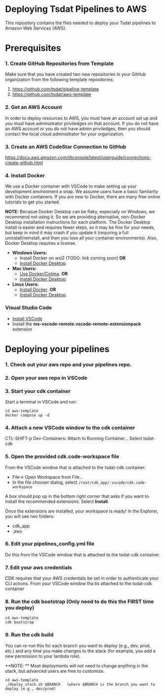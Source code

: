 # Deploying Tsdat Pipelines to AWS
This repository contains the files needed to deploy your Tsdat pipelines to Amazon
Web Services (AWS).  


# Prerequisites

### **1. Create GitHub Repositories from Template**
Make sure that you have created two new repositories in your GitHub organization from the
following template repositories:
1. https://github.com/tsdat/pipeline-template
2. https://github.com/tsdat/aws-template

### **2. Get an AWS Account**
In order to deploy resources to AWS, you must have an account set up and you must have
administrator priviledges on that account.  If you do not have an AWS account or you
do not have admin priviledges, then you should contact the local cloud administrator
for your organization.

### **3. Create an AWS CodeStar Connection to GitHub**
https://docs.aws.amazon.com/dtconsole/latest/userguide/connections-create-github.html

### **4. Install Docker**
We use a Docker container with VSCode to make setting up your development environment
a snap.  We assume users have a basic familarity with Docker containers. If you are 
new to Docker, there are many free online tutorials to get you started.

**NOTE:** Becasue Docker Desktop can be flaky, especially on Windows, we recommend not using it.
So we are providing alternative, non-Docker Desktop installation instructions for each platform.
The Docker Desktop install is easier and requires fewer steps, so it may be fine for your needs,
but keep in mind it may crash if you update it (requiring a full uninstall/reinstall, and then
you lose all your container environments).  Also, Docker Desktop requires a license.

- **Windows Users:** 
    - Install Docker on wsl2 (TODO: link coming soon) **OR**
    - [Install Docker Desktop](https://docs.docker.com/desktop/install/windows-install/).
- **Mac Users:** 
    - [Use Docker/Colima](https://dev.to/elliotalexander/how-to-use-docker-without-docker-desktop-on-macos-217m). **OR**
    - [Install Docker Desktop](https://docs.docker.com/desktop/install/mac-install/).
- **Linux Users:** 
    - [Install Docker](https://docs.docker.com/engine/install/ubuntu/). **OR**
    - [Install Docker Desktop](https://docs.docker.com/desktop/install/linux-install/).

### **Visual Studio Code**
- [Install VSCode](https://code.visualstudio.com/download)
- Install the **ms-vscode-remote.vscode-remote-extensionpack** extension

# Deploying your pipelines

### **1. Check out your aws repo and your pipelines repo.**

### **2. Open your aws repo in VSCode**

### **3. Start your cdk container**
Start a terminal in VSCode and run:
 ```
 cd aws-template
 docker compose up -d
 ```

### **4. Attach a new VSCode window to the cdk container**
CTL-SHIFT-p
Dev-Containers:  Attach to Running Container...
Select tsdat-cdk

### **5. Open the provided cdk.code-workspace file**
From the VSCode window that is attached to the tsdat-cdk container:

* File-> Open Workspace from File...
* In the file chooser dialog, select ```/root/cdk_app/.vscode/cdk.code-workspace```

A box should pop up in the bottom right corner that asks if you want to install the 
recommended extensions.  Select **Install**.

Once the extensions are installed, your workspace is ready!  In the Explorer, you
will see two folders:

* cdk_app
* .aws

### **6. Edit your pipelines_config.yml file**
Do this from the VSCode window that is attached to the tsdat-cdk container.

### **7. Edit your aws credentials**
CDK requires that your AWS credentials be set in order to authenticate your CLI actions.
From your VSCode window tha tis attached to the tsdat-cdk container

### **8. Run the cdk bootstrap (Only need to do this the FIRST time you deploy)**
``` 
cd aws-template
cdk bootstrap
```

### **9. Run the cdk build**
You can re-run this for each branch you want to deploy (e.g., dev, prod, etc.) and any time
you make changes to the stack (for example, you add a new permission to your lambda role).

**NOTE: ** Most deployments will not need to change anything in the stack, but advanced users
are free to customize.

```
cd aws-template
./deploy_stack.sh $BRANCH   (where $BRANCH is the branch you want to deploy (e.g., dev/prod)
```
